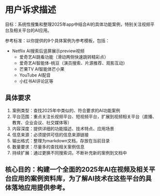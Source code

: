 # 用户诉求描述

目标：系统性搜集和整理2025年app中结合AI的具体功能案例，特别关注视频平台及相关平台的AI应用。

参考标准：以你提供的9个具体案例为参考模板，包括：
- Netflix AI搜索后竖屏展示preview视频
  - 爱奇艺AI跳看功能（滑动两侧快速跳转精彩点）
  - 爱奇艺AI智能体-桃豆（演员搜索、片源推荐、观影互动）
  - 芒果TV AI智能体芒小果
  - YouTube AI配音
  - 小红书AI评论区等

## 具体要求
1. 案例类型：查找2025年中类似的、符合要求的AI功能案例
2. 平台范围：重点关注长视频平台、短视频平台，扩展到视频相关平台（直播、教育、企业会议、社交媒体等）
3. 内容深度：提供详细的功能描述、技术特点、应用场景
4. 信息来源：必须提供可信的信息来源链接
5. 输出格式：整理为markdown文档，存放在当前目录
6. 数量要求：尽量多的查找相关案例信息
7. 持续扩展：通过更换不同搜索词，不断补充新的案例到文档中

## 核心目的：构建一个全面的2025年AI在视频及相关平台应用的案例资料库，为了解AI技术在这些平台的具体落地应用提供参考。
